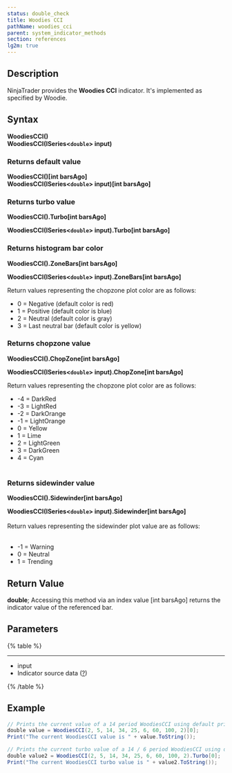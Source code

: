 ```yaml
---
status: double_check
title: Woodies CCI
pathName: woodies_cci
parent: system_indicator_methods
section: references
lg2m: true
---
```


## Description

NinjaTrader provides the **Woodies CCI** indicator. It's implemented as specified by Woodie.

## Syntax

**WoodiesCCI()**  
**WoodiesCCI(ISeries<`double`> input)**

### Returns default value  

**WoodiesCCI()[int barsAgo]**  
**WoodiesCCI(ISeries<`double`> input)[int barsAgo]**

### Returns turbo value  

**WoodiesCCI().Turbo[int barsAgo]**  

**WoodiesCCI(ISeries<`double`> input).Turbo[int barsAgo]**

### Returns histogram bar color  

**WoodiesCCI().ZoneBars[int barsAgo]**  

**WoodiesCCI(ISeries<`double`> input).ZoneBars[int barsAgo]**

Return values representing the chopzone plot color are as follows:

- 0 = Negative (default color is red)  
- 1 = Positive (default color is blue)  
- 2 = Neutral (default color is gray)  
- 3 = Last neutral bar (default color is yellow)

### Returns chopzone value  

**WoodiesCCI().ChopZone[int barsAgo]**  

**WoodiesCCI(ISeries<`double`> input).ChopZone[int barsAgo]**

Return values representing the chopzone plot color are as follows:

- -4 = DarkRed  
- -3 = LightRed  
- -2 = DarkOrange  
- -1 = LightOrange  
- 0 = Yellow  
- 1 = Lime  
- 2 = LightGreen  
- 3 = DarkGreen  
- 4 = Cyan  
 

### Returns sidewinder value  

**WoodiesCCI().Sidewinder[int barsAgo]**  

**WoodiesCCI(ISeries<`double`> input).Sidewinder[int barsAgo]**  
   
Return values representing the sidewinder plot value are as follows:  
   
- -1 = Warning  
- 0 = Neutral  
- 1 = Trending

## Return Value

**double**; Accessing this method via an index value [int barsAgo] returns the indicator value of the referenced bar.

## Parameters

{% table %}

---

* input
* Indicator source data ([?](valid_input_data_for_indicator.md))

{% /table %}

## Example

```csharp
// Prints the current value of a 14 period WoodiesCCI using default price type  
double value = WoodiesCCI(2, 5, 14, 34, 25, 6, 60, 100, 2)[0];  
Print("The current WoodiesCCI value is " + value.ToString());

// Prints the current turbo value of a 14 / 6 period WoodiesCCI using default price type  
double value2 = WoodiesCCI(2, 5, 14, 34, 25, 6, 60, 100, 2).Turbo[0];  
Print("The current WoodiesCCI turbo value is " + value2.ToString());
```
